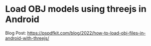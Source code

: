 # Load OBJ models using threejs in Android
Blog Post: https://pspdfkit.com/blog/2022/how-to-load-obj-files-in-android-with-threejs/


